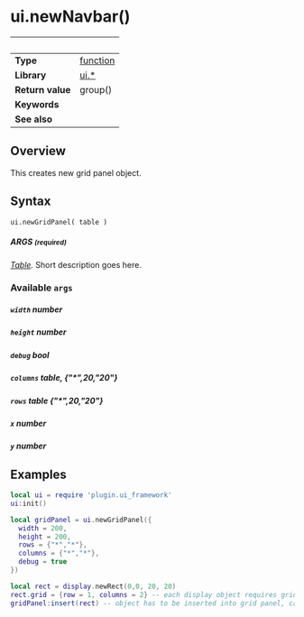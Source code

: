 # ui.newNavbar()

|                      | &nbsp; 
| -------------------- | ---------------------------------------------------------------
| __Type__             | [function](http://docs.coronalabs.com/api/type/Function.html)
| __Library__          | [ui.*](Readme.markdown)
| __Return value__     | group()
| __Keywords__         | 
| __See also__         | 


## Overview

This creates new grid panel object.


## Syntax

	ui.newGridPanel( table )

##### ARGS <small>(required)</small>
_[Table](http://docs.coronalabs.com/api/type/Table.html)._ Short description goes here.

### Available `args`

##### `width` number
##### `height` number
##### `debug` bool
##### `columns` table, {"*",20,"20"}
##### `rows` table {"*",20,"20"}
##### `x` number
##### `y` number 


## Examples

``````lua
local ui = require 'plugin.ui_framework'
ui:init()

local gridPanel = ui.newGridPanel({
  width = 200,
  height = 200,
  rows = {"*","*"},
  columns = {"*","*"},
  debug = true
})

local rect = display.newRect(0,0, 20, 20)
rect.grid = {row = 1, columns = 2} -- each display object requires grid table with column and row index values. this allows object to be inserted in correct cell.
gridPanel:insert(rect) -- object has to be inserted into grid panel, cannot be added at object created. First create object and then insert it into gridPanel.

``````
